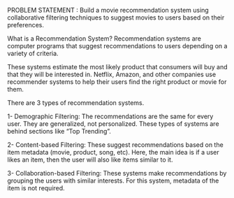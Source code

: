 PROBLEM STATEMENT :
Build a movie recommendation system using collaborative filtering techniques to suggest movies to users based on their preferences.

What is a Recommendation System?
Recommendation systems are computer programs that suggest recommendations to users depending on a variety of criteria.

These systems estimate the most likely product that consumers will buy and that they will be interested in. Netflix, Amazon, and other companies use recommender systems to help their users find the right product or movie for them.

There are 3 types of recommendation systems.

1- Demographic Filtering: The recommendations are the same for every user. They are generalized, not personalized. These types of systems are behind sections like “Top Trending”.

2- Content-based Filtering: These suggest recommendations based on the item metadata (movie, product, song, etc). Here, the main idea is if a user likes an item, then the user will also like items similar to it.

3- Collaboration-based Filtering: These systems make recommendations by grouping the users with similar interests. For this system, metadata of the item is not required.
